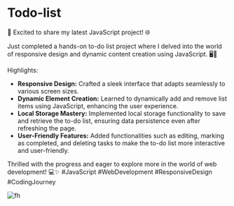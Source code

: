 # Todo-list
🚀 Excited to share my latest JavaScript project! 🌐

Just completed a hands-on to-do list project where I delved into the world of responsive design and dynamic content creation using JavaScript. 🖥️🔧

Highlights:
- **Responsive Design:** Crafted a sleek interface that adapts seamlessly to various screen sizes.
- **Dynamic Element Creation:** Learned to dynamically add and remove list items using JavaScript, enhancing the user experience.
- **Local Storage Mastery:** Implemented local storage functionality to save and retrieve the to-do list, ensuring data persistence even after refreshing the page.
- **User-Friendly Features:** Added functionalities such as editing, marking as completed, and deleting tasks to make the to-do list more interactive and user-friendly.

Thrilled with the progress and eager to explore more in the world of web development! 💻✨ #JavaScript #WebDevelopment #ResponsiveDesign #CodingJourney

![fh](https://github.com/mh-hamza/Todo-list/assets/142193015/1fc27a54-1dc5-4980-8160-27da6455206e)
